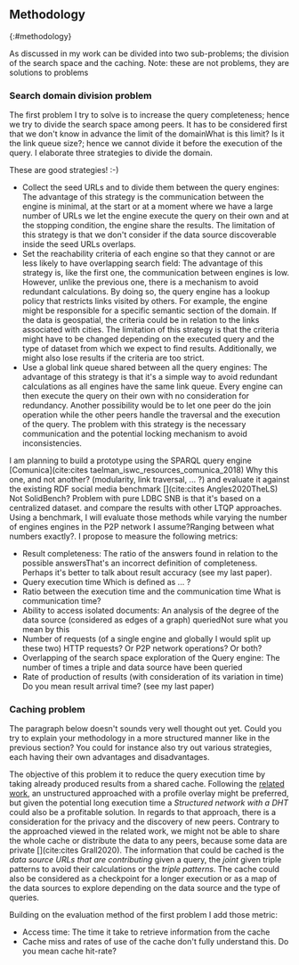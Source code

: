 ## Methodology
{:#methodology}

As discussed in [](#proposal) my work can be divided into two sub-problems;
the division of the search space and the caching.
<span class="comment" data-author="RT">Note: these are not problems, they are solutions to problems</span>

### Search domain division problem

The first problem I try to solve is to increase the query completeness;
hence we try to divide the search space among peers.
It has to be considered first that we don't know in advance the limit of the domain<span class="comment" data-author="RT">What is this limit? Is it the link queue size?</span>;
hence we cannot divide it before the execution of the query.
I elaborate three strategies to divide the domain.

<span class="comment" data-author="RT">These are good strategies! :-)</span>

<ul>
<li><span class="question_hypothesis">Collect the seed URLs and to divide them between the query engines</span>: 
The advantage of this strategy is the communication between the engine is minimal,
at the start or at a moment where we have a large number of URLs we let the engine execute the query on their own and at
the stopping condition, the engine share the results.
The limitation of this strategy is that we don't consider if the data source discoverable inside the seed URLs overlaps.

</li>

<li><span class="question_hypothesis">Set the reachability criteria of each engine so that they cannot or are less likely to have overlapping search field</span>:
The advantage of this strategy is, like the first one, the communication between engines is low.
However, unlike the previous one, there is a mechanism to avoid redundant calculations.
By doing so, the query engine has a lookup policy that restricts links visited by others.
For example, the engine might be responsible for a specific semantic section of the domain. 
If the data is geospatial, the criteria could be in relation to the links associated with cities.
The limitation of this strategy is that the criteria might have to be changed depending on the executed query
and the type of dataset from which we expect to find results.
Additionally, we might also lose results if the criteria are too strict.
</li>

<li><span class="question_hypothesis">Use a global link queue shared between all the query engines</span>:
The advantage of this strategy is that it's a simple way to avoid redundant calculations as all engines have the same link queue.
Every engine can then execute the query on their own with no consideration for redundancy.
Another possibility would be to let one peer do the join operation while the other peers handle the traversal and
the execution of the query.
The problem with this strategy is the necessary communication and the potential locking mechanism to avoid inconsistencies.

</li>
</ul>

I am planning to build a prototype using the SPARQL query engine [Comunica](cite:cites taelman_iswc_resources_comunica_2018) <span class="comment" data-author="RT">Why this one, and not another? (modularity, link traversal, ... ?)</span>
and evaluate it against the existing RDF social media benchmark [](cite:cites Angles2020TheLS) <span class="comment" data-author="RT">Not SolidBench? Problem with pure LDBC SNB is that it's based on a centralized dataset.</span>
and compare the results with other LTQP approaches.
Using a benchmark, I will evaluate those methods while varying the number of engines <span class="comment" data-author="RT">engines in the P2P network I assume?</span><span class="comment" data-author="RT">Ranging between what numbers exactly?</span>.
I propose to measure the following metrics:

<ul>
<li>Result completeness: The ratio of the answers found in relation to the possible answers<span class="comment" data-author="RT">That's an incorrect definition of completeness. Perhaps it's better to talk about result accuracy (see my last paper).</span></li>
<li>Query execution time <span class="comment" data-author="RT">Which is defined as ... ?</span></li>
<li>Ratio between the execution time and the communication time <span class="comment" data-author="RT">What is communication time?</span></li>
<li>Ability to access isolated documents: An analysis of the degree of the data source (considered as edges of a graph) queried<span class="comment" data-author="RT">Not sure what you mean by this</span></li>
<li>Number of requests (of a single engine and globally <span class="comment" data-author="RT">I would split up these two</span>) <span class="comment" data-author="RT">HTTP requests? Or P2P network operations? Or both?</span></li>
<li>Overlapping of the search space exploration of the Query engine: The number of times a triple and data source have been queried</li>
<li>Rate of production of results (with consideration of its variation in time) <span class="comment" data-author="RT">Do you mean result arrival time? (see my last paper)</span></li>
</ul>

### Caching problem

<span class="comment" data-author="RT">The paragraph below doesn't sounds very well thought out yet. Could you try to explain your methodology in a more structured manner like in the previous section? You could for instance also try out various strategies, each having their own advantages and disadvantages.</span>

The objective of this problem it to reduce the query execution time by taking already produced results from a shared cache.
Following the [related work](#litterature_review), an unstructured approached with 
a profile overlay might be preferred, but given the potential long execution time a 
*Structured network with a DHT* could also be a profitable solution.
In regards to that approach, there is a consideration for the privacy and the discovery of new peers.
Contrary to the approached viewed in the related work, we might not be able to share the whole cache or distribute the data to any peers,
because some data are private [](cite:cites Grall2020). 
The information that could be cached is the *data source URLs that are contributing* given a query,
the *joint* given triple patterns to avoid their calculations or the *triple patterns*.
The cache could also be considered as a checkpoint for a longer execution or as a map of the data sources to explore
depending on the data source and the type of queries.

Building on the evaluation method of the first problem <span class="comment rephrase" data-author="RT">I add those metric</span>:
<ul>
<li>Access time: The time it take to retrieve information from the cache</li>
<li>Cache miss and rates of use of the cache <span class="comment" data-author="RT">don't fully understand this. Do you mean cache hit-rate?</span></li>
</ul>

